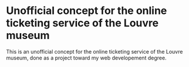 Unofficial concept for the online ticketing service of the Louvre museum
=======

This is an unofficial concept for the online ticketing service of the Louvre museum, done as a project toward my web developement degree.